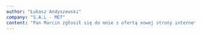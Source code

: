 ```yaml
---
author: "Łukasz Andyszewski"
company: "S.A.L - MET"
content: "Pan Marcin zgłosił się do mnie z ofertą nowej strony internetowej WordPress. Po wstępnej rozmowie dostałem grafikę, która bardzo mi się spodobała. Od razu przeszliśmy do realizacji. Doradził mi również jak nowa strona główna S.A.L - MET powinna wyglądać, aby dobrze się pozycjonowała w Google. Jestem w pełni zadowolony z pracy i polecam jego usługi stron internetowch WordPress."
---
```


